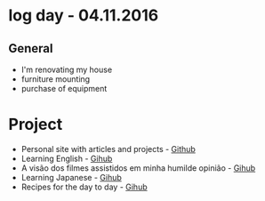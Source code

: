 # log day - 04.11.2016

## General

- I'm renovating my house
 - furniture mounting
 - purchase of equipment


# Project

- Personal site with articles and projects - [Github](https://github.com/headquarters-solutions/hemersonvianna.github.io) 
- Learning English - [Gihub](https://github.com/headquarters-solutions/donotgiveup.github.io)
- A visão dos filmes assistidos em minha humilde opinião - [Gihub](https://github.com/headquarters-solutions/imhomovies.github.io)
- Learning Japanese - [Gihub](https://github.com/headquarters-solutions/nihongobenkyou.github.io)
- Recipes for the day to day - [Gihub](https://github.com/headquarters-solutions/saborinstintivo.github.io)
